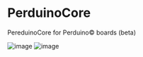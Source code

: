 # PerduinoCore
PereduinoCore for Perduino© boards (beta)

![image](https://github.com/i-mnotarobot/PerduinoCore/assets/52774300/75d6ff4a-1b0f-47e6-9f11-ec2087c3f163)
![image](https://github.com/i-mnotarobot/PerduinoCore/assets/52774300/a6ee1dce-22f4-4eaa-990c-b3a46d684241)
